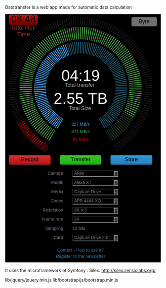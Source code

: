 Datatransfer is a web app made for automatic data calculation

![](web/pictures/doc/interface02.png)

It uses the microframework of Symfony : Silex.
http://silex.sensiolabs.org/

lib/jquery/jquery.min.js
lib/bootstrap/js/bootstrap.min.js
